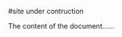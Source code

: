 #site under contruction
<!DOCTYPE html>
<html>
<head>
<title>Title of the document</title>
</head>

<body>
The content of the document......
</body>

</html>
